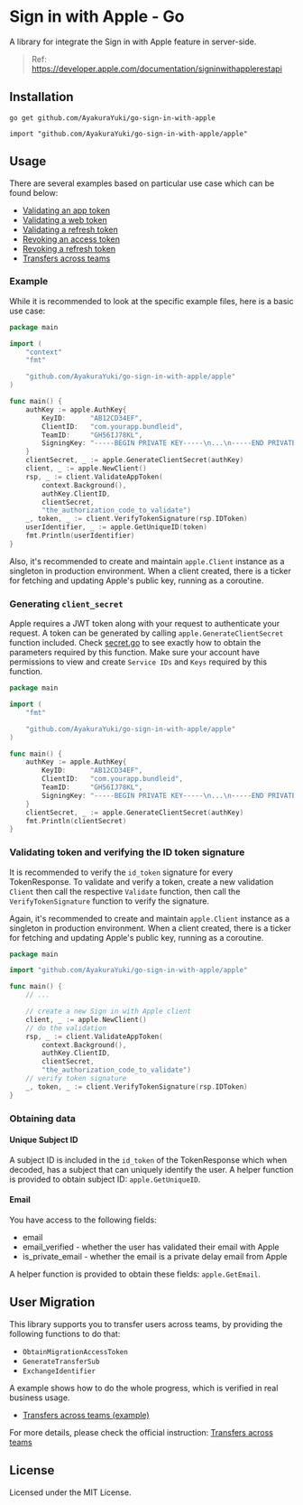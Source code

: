 # Sign in with Apple - Go

A library for integrate the Sign in with Apple feature in server-side.

> Ref: https://developer.apple.com/documentation/signinwithapplerestapi

## Installation

```text
go get github.com/AyakuraYuki/go-sign-in-with-apple

import "github.com/AyakuraYuki/go-sign-in-with-apple/apple"
```

## Usage

There are several examples based on particular use case which can be found
below:

- [Validating an app token](example/validate-app-token/main.go)
- [Validating a web token](example/validate-web-token/main.go)
- [Validating a refresh token](example/validate-refresh-token/main.go)
- [Revoking an access token](example/revoke-access-token/main.go)
- [Revoking a refresh token](example/revoke-refresh-token/main.go)
- [Transfers across teams](example/user-migration/main.go)

### Example

While it is recommended to look at the specific example files, here is a
basic use case:

```go
package main

import (
	"context"
	"fmt"

	"github.com/AyakuraYuki/go-sign-in-with-apple/apple"
)

func main() {
	authKey := apple.AuthKey{
		KeyID:      "AB12CD34EF",
		ClientID:   "com.yourapp.bundleid",
		TeamID:     "GH56IJ78KL",
		SigningKey: "-----BEGIN PRIVATE KEY-----\n...\n-----END PRIVATE KEY-----",
	}
	clientSecret, _ := apple.GenerateClientSecret(authKey)
	client, _ := apple.NewClient()
	rsp, _ := client.ValidateAppToken(
		context.Background(),
		authKey.ClientID,
		clientSecret,
		"the_authorization_code_to_validate")
	_, token, _ := client.VerifyTokenSignature(rsp.IDToken)
	userIdentifier, _ := apple.GetUniqueID(token)
	fmt.Println(userIdentifier)
}

```

Also, it's recommended to create and maintain `apple.Client` instance as a
singleton in production environment. When a client created, there is a ticker
for fetching and updating Apple's public key, running as a coroutine.

### Generating `client_secret`

Apple requires a JWT token along with your request to authenticate your
request. A token can be generated by calling `apple.GenerateClientSecret`
function included. Check [secret.go](apple/secret.go) to see exactly how
to obtain the parameters required by this function. Make sure your account
have permissions to view and create `Service IDs` and `Keys` required by
this function.

```go
package main

import (
	"fmt"

	"github.com/AyakuraYuki/go-sign-in-with-apple/apple"
)

func main() {
	authKey := apple.AuthKey{
		KeyID:      "AB12CD34EF",
		ClientID:   "com.yourapp.bundleid",
		TeamID:     "GH56IJ78KL",
		SigningKey: "-----BEGIN PRIVATE KEY-----\n...\n-----END PRIVATE KEY-----",
	}
	clientSecret, _ := apple.GenerateClientSecret(authKey)
	fmt.Println(clientSecret)
}

```

### Validating token and verifying the ID token signature

It is recommended to verify the `id_token` signature for every TokenResponse.
To validate and verify a token, create a new validation `Client` then call the
respective `Validate` function, then call the `VerifyTokenSignature` function
to verify the signature.

Again, it's recommended to create and maintain `apple.Client` instance as a
singleton in production environment. When a client created, there is a ticker
for fetching and updating Apple's public key, running as a coroutine.

```go
package main

import "github.com/AyakuraYuki/go-sign-in-with-apple/apple"

func main() {
	// ...

	// create a new Sign in with Apple client
	client, _ := apple.NewClient()
	// do the validation
	rsp, _ := client.ValidateAppToken(
		context.Background(),
		authKey.ClientID,
		clientSecret,
		"the_authorization_code_to_validate")
	// verify token signature
	_, token, _ := client.VerifyTokenSignature(rsp.IDToken)
}

```

### Obtaining data

#### Unique Subject ID

A subject ID is included in the `id_token` of the TokenResponse which when
decoded, has a subject that can uniquely identify the user. A helper function
is provided to obtain subject ID: `apple.GetUniqueID`.

#### Email

You have access to the following fields:

- email
- email_verified - whether the user has validated their email with Apple
- is_private_email - whether the email is a private delay email from Apple

A helper function is provided to obtain these fields: `apple.GetEmail`.

## User Migration

This library supports you to transfer users across teams, by providing the
following functions to do that:

- `ObtainMigrationAccessToken`
- `GenerateTransferSub`
- `ExchangeIdentifier`

A example shows how to do the whole progress, which is verified in real
business usage.

- [Transfers across teams (example)](example/user-migration/main.go)

For more details, please check the official instruction: [Transfers across teams](https://developer.apple.com/documentation/signinwithapple#Transfers-across-teams)

## License

Licensed under the MIT License.
